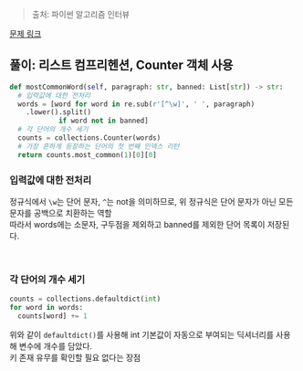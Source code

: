 > 출처: 파이썬 알고리즘 인터뷰

[문제 링크](https://leetcode.com/problems/most-common-word/description/)



## 풀이: 리스트 컴프리헨션, Counter 객체 사용

```python
def mostCommonWord(self, paragraph: str, banned: List[str]) -> str:
  # 입력값에 대한 전처리
  words = [word for word in re.sub(r'[^\w]', ' ', paragraph)
    .lower().split()
            if word not in banned]
  # 각 단어의 개수 세기
  counts = collections.Counter(words)
  # 가장 흔하게 등장하는 단어의 첫 번째 인덱스 리턴
  return counts.most_common(1)[0][0]
```

### 입력값에 대한 전처리

정규식에서 `\w`는 단어 문자, `^`는 not을 의미하므로, 위 정규식은 단어 문자가 아닌 모든 문자를 공백으로 치환하는 역할<br>
따라서 words에는 소문자, 구두점을 제외하고 banned를 제외한 단어 목록이 저장된다.

<br>

### 각 단어의 개수 세기

```python
counts = collections.defaultdict(int)
for word in words:
  counts[word] += 1
```
위와 같이 `defaultdict()`를 사용해 int 기본값이 자동으로 부여되는 딕셔너리를 사용해 변수에 개수를 담았다.<br>
키 존재 유무를 확인할 필요 없다는 장점
